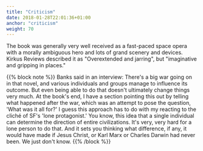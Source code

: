 ```yaml
---
title: "Criticism"
date: 2018-01-28T22:01:36+01:00
anchor: "criticism"
weight: 70
---
```


The book was generally very well received as a fast-paced space opera with a morally ambiguous hero and lots of grand scenery and devices. Kirkus Reviews described it as "Overextended and jarring", but "imaginative and gripping in places."

{{% block note %}}
Banks said in an interview:
 There's a big war going on in that novel, and various individuals and groups manage to influence its outcome. But even being able to do that doesn't ultimately change things very much. At the book's end, I have a section pointing this out by telling what happened after the war, which was an attempt to pose the question, 'What was it all for?' I guess this approach has to do with my reacting to the cliché of SF's 'lone protagonist.' You know, this idea that a single individual can determine the direction of entire civilizations. It's very, very hard for a lone person to do that. And it sets you thinking what difference, if any, it would have made if Jesus Christ, or Karl Marx or Charles Darwin had never been. We just don't know.
{{% /block %}}
